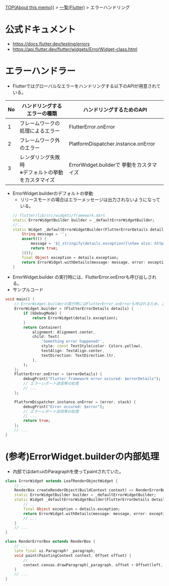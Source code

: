 [TOP(About this memo))](../README.md) > [一覧(Flutter)](./README.md) > エラーハンドリング



# 公式ドキュメント
* https://docs.flutter.dev/testing/errors
* https://api.flutter.dev/flutter/widgets/ErrorWidget-class.html


# エラーハンドラー

* Flutterではグローバルなエラーをハンドリングする以下のAPIが用意されている。

|No|ハンドリングするエラーの種類|ハンドリングするためのAPI|
|-|-|-|
|1|フレームワークの処理によるエラー|FlutterError.onError|
|2|フレームワーク外のエラー|PlatformDispatcher.instance.onError|
|3|レンダリング失敗時<br/>※デフォルトの挙動をカスタマイズ|ErrorWidget.builderで 挙動をカスタマイズ|
* ErrorWidget.builderのデフォルトの挙動
    * リリースモードの場合はエラーメッセージは出力されないようになっている。
    ```dart
    // flutter/lib/src/widgets/framework.dart
    static ErrorWidgetBuilder builder = _defaultErrorWidgetBuilder;
    //...
    static Widget _defaultErrorWidgetBuilder(FlutterErrorDetails details) {
        String message = '';
        assert(() {
            message = '${_stringify(details.exception)}\nSee also: https://flutter.dev/docs/testing/errors';
            return true;
        }());
        final Object exception = details.exception;
        return ErrorWidget.withDetails(message: message, error: exception is FlutterError ? exception : null);// 渡しているexceptionは インスペクタ表示用で画面に表示はされない。
    }
    ```
* ErrorWidget.builder の実行時には、FlutterError.onErrorも呼び出しされる。
* サンプルコード
```dart
void main() {
    // ErrorWidget.builderの実行時にはFlutterError.onErrorも呼ばれるため、この中でエラーレポートは不要。
    ErrorWidget.builder = (FlutterErrorDetails details) {
        if (kDebugMode) {
            return ErrorWidget(details.exception);
        }
        return Container(
            alignment: Alignment.center,
            child: Text(
                'Something error happened!',
                style: const TextStyle(color: Colors.yellow),
                textAlign: TextAlign.center,
                textDirection: TextDirection.ltr,
            ),
        );
    };
    FlutterError.onError = (errorDetails) {
        debugPrint("Flutter framework error occured: $errorDetails");
        // エラーレポート送信等の処理
        // ...
    };

    PlatformDispatcher.instance.onError = (error, stack) {
        debugPrint("Error occured: $error");
        // エラーレポート送信等の処理
        // ...
        return true;
    };
    // ...
}
```

# (参考)ErrorWidget.builderの内部処理
* 内部ではdart:uiのParagraphを使ってpaintされていた。
```dart
class ErrorWidget extends LeafRenderObjectWidget {
    // ...
    RenderBox createRenderObject(BuildContext context) => RenderErrorBox(message);
    static ErrorWidgetBuilder builder = _defaultErrorWidgetBuilder;
    static Widget _defaultErrorWidgetBuilder(FlutterErrorDetails details) {
        // ...
        final Object exception = details.exception;
        return ErrorWidget.withDetails(message: message, error: exception is FlutterError ? exception : null);
        // ...
    }
    // ...
}
```
```dart
class RenderErrorBox extends RenderBox {
    // ...
    late final ui.Paragraph? _paragraph;
    void paint(PaintingContext context, Offset offset) {
        // ...
        context.canvas.drawParagraph(_paragraph, offset + Offset(left, top));
    }
    // ...
}
```


